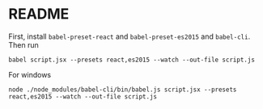 # README

First, install `babel-preset-react` and `babel-preset-es2015` and `babel-cli`.
Then run
```
babel script.jsx --presets react,es2015 --watch --out-file script.js
```

For windows
```
node ./node_modules/babel-cli/bin/babel.js script.jsx --presets react,es2015 --watch --out-file script.js
```
